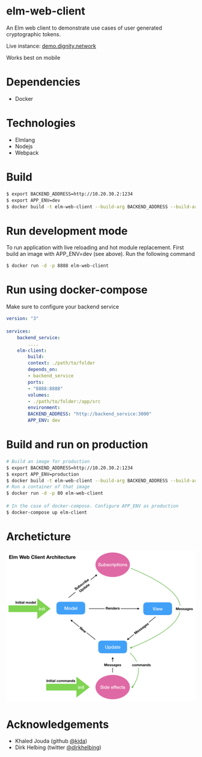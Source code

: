 # elm-web-client
An Elm web client to demonstrate use cases of user generated cryptographic tokens.

Live instance: [demo.dignity.network](http://demo.dignity.network/)

Works best on mobile
# Dependencies
- Docker

# Technologies
- Elmlang
- Nodejs
- Webpack

# Build
```bash
$ export BACKEND_ADDRESS=http://10.20.30.2:1234
$ export APP_ENV=dev
$ docker build -t elm-web-client --build-arg BACKEND_ADDRESS --build-arg APP_ENV .
```

# Run development mode
To run application with live reloading and hot module replacement. First build an image with APP_ENV=dev (see above). Run the following command
```bash 
$ docker run -d -p 8888 elm-web-client
```

# Run using docker-compose
Make sure to configure your backend service

```yml
version: "3"

services:
    backend_service:
        ....
    elm-client:
        build:
        context: ./path/to/folder
        depends_on:
        - backend_service
        ports:
        - "8888:8888"
        volumes:
        - ./path/to/folder:/app/src
        environment:
        BACKEND_ADDRESS: "http://backend_service:3000"
        APP_ENV: dev
```

# Build and run on production
```bash
# Build an image for production
$ export BACKEND_ADDRESS=http://10.20.30.2:1234
$ export APP_ENV=production
$ docker build -t elm-web-client --build-arg BACKEND_ADDRESS --build-arg APP_ENV .
# Run a container of that image
$ docker run -d -p 80 elm-web-client

# In the case of docker-compose. Configure APP_ENV as production 
$ docker-compose up elm-client
```

# Archeticture
![alt text](elmarch.png "Elm Architecture")

# Acknowledgements
- Khaled Jouda (github [@kjda](https://github.com/kjda))
- Dirk Helbing (twitter [@dirkhelbing](https://twitter.com/DirkHelbing))
